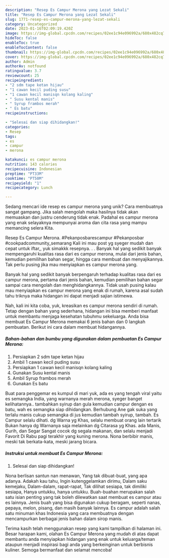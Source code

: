 ```yaml
---
description: "Resep Es Campur Merona yang Lezat Sekali"
title: "Resep Es Campur Merona yang Lezat Sekali"
slug: 1771-resep-es-campur-merona-yang-lezat-sekali
category: Uncategorized
date: 2023-01-16T02:09:19.420Z
image: https://img-global.cpcdn.com/recipes/02ee1c94e096992a/680x482cq70/es-campur-merona-foto-resep-utama.jpg
hideToc: false
enableToc: true
enableTocContent: false
thumbnail: https://img-global.cpcdn.com/recipes/02ee1c94e096992a/680x482cq70/es-campur-merona-foto-resep-utama.jpg
cover: https://img-global.cpcdn.com/recipes/02ee1c94e096992a/680x482cq70/es-campur-merona-foto-resep-utama.jpg
author: Admin
authorAv: notfound
ratingvalue: 3.7
reviewcount: 25
recipeingredient:
- "2 sdm tape ketan hijau"
- "1 cawan kecil puding susu"
- "1 cawan kecil manisqn kolang kaling"
- " Susu kental manis"
- " Syrup frambos merah"
- " Es batu"
recipeinstructions:

- "Selesai dan siap dihidangkan!"
categories:
- Resep
tags:
- es
- campur
- merona

katakunci: es campur merona 
nutrition: 143 calories
recipecuisine: Indonesian
preptime: "PT33M"
cooktime: "PT50M"
recipeyield: "1"
recipecategory: Lunch

---
```





Sedang mencari ide resep es campur merona yang unik? Cara membuatnya sangat gampang. Jika salah mengolah maka hasilnya tidak akan memuaskan dan justru cenderung tidak enak. Padahal es campur merona yang enak selayaknya mempunyai aroma dan cita rasa yang mampu memancing selera Kita.





Resep Es Campur Merona. #Pekanposbarescampur #Pekanposbar #cookpadcommunity_semarang Kali ini mau post yg syeger mudah dan cepat untuk iftar,, yuk simakkk resepnya. . . Banyak hal yang sedikit banyak mempengaruhi kualitas rasa dari es campur merona, mulai dari jenis bahan, kemudian pemilihan bahan segar, hingga cara membuat dan menyajikannya. Tak perlu pusing jika mau menyiapkan es campur merona yang.

Banyak hal yang sedikit banyak berpengaruh terhadap kualitas rasa dari es campur merona, pertama dari jenis bahan, kemudian pemilihan bahan segar sampai cara mengolah dan menghidangkannya. Tidak usah pusing kalau mau menyiapkan es campur merona yang enak di rumah, karena asal sudah tahu triknya maka hidangan ini dapat menjadi sajian istimewa.






Nah, kali ini kita coba, yuk, kreasikan es campur merona sendiri di rumah. Tetap dengan bahan yang sederhana, hidangan ini bisa memberi manfaat untuk membantu menjaga kesehatan tubuhmu sekeluarga. Anda bisa membuat Es Campur Merona memakai 6 jenis bahan dan 0 langkah pembuatan. Berikut ini cara dalam membuat hidangannya.

<!--inarticleads1-->

##### Bahan-bahan dan bumbu yang digunakan dalam pembuatan Es Campur Merona:

1. Persiapkan 2 sdm tape ketan hijau
1. Ambil 1 cawan kecil puding susu
1. Persiapkan 1 cawan kecil manisqn kolang kaling
1. Gunakan  Susu kental manis
1. Ambil  Syrup frambos merah
1. Gunakan  Es batu


Buat para penggemar es kumpul di mari yuk, ada es yang tengah viral yaitu es semangka India, yang warnanya merah merona, syeger banget kelihatannya.. tambahkan syirup dan gula kemudian campur dengan es batu, wah es semangka siap dihidangkan. Berhubung Ane gak suka yang terlalu manis cukup semangka di jus kemudian tambah syirup, tambah. Es Campur selalu dihati. dg Warna yg Khas, selalu membuat orang lain tertarik Bukan hanya dg Warnanya saja melainkan dg Citarasa yg Khas. ada Manis, Gurih, dan Segar Sangat cocok dg segala makanan, dan selalu menjadi Favorit Di Rabu pagi terakhir yang kuning merona. Nona berbibir manis, meski tak berkata-kata, meski jarang bicara. 

<!--inarticleads2-->

##### Instruksi untuk membuat Es Campur Merona:


1. Selesai dan siap dihidangkan!

Nona berlisan santun nan menawan, Yang tak dibuat-buat, yang apa adanya. Adakah kau tahu, Ingin kutenggelamkan dirimu, Dalam saku kemejaku, Dalam-dalam, rapat-rapat, Tak dilihat sesiapa, tak dimiliki sesiapa, Hanya untukku, hanya untukku. Buah-buahan merupakan salah satu isian penting yang tak boleh dilewatkan saat membuat es campur atau es lainnya. Jenis buah yang bisa digunakan cukup beragam, seperti nanas, pepaya, melon, pisang, dan masih banyak lainnya. Es campur adalah salah satu minuman khas Indonesia yang cara membuatnya dengan mencampurkan berbagai jenis bahan dalam sirop manis. 

Terima kasih telah menggunakan resep yang kami tampilkan di halaman ini. Besar harapan kami, olahan Es Campur Merona yang mudah di atas dapat membantu anda menyiapkan hidangan yang enak untuk keluarga/teman ataupun menjadi inspirasi bagi anda yang berkeinginan untuk berbisnis kuliner. Semoga bermanfaat dan selamat mencoba!
